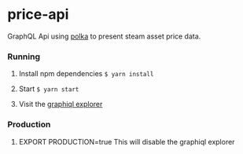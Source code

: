 # price-api

GraphQL Api using [polka](https://github.com/lukeed/polka) to present steam asset price data.

### Running

1. Install npm dependencies
`$ yarn install`

2. Start
`$ yarn start`

3. Visit the [graphiql explorer](http://0.0.0.0:3000/graphql)

### Production

1. EXPORT PRODUCTION=true
This will disable the graphiql explorer